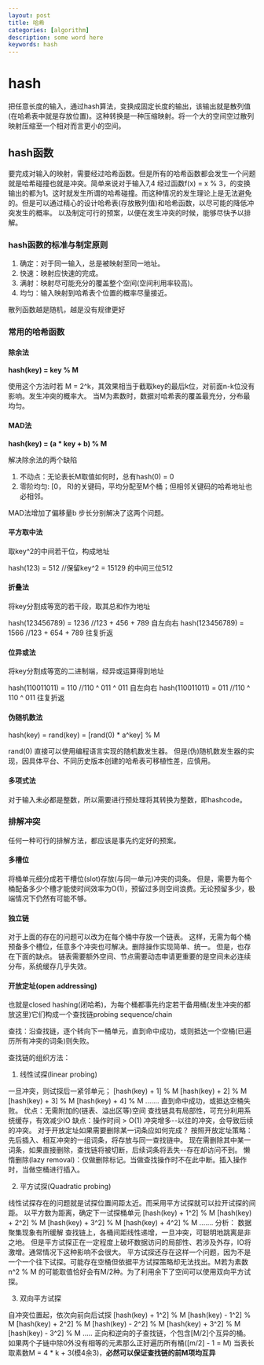 ```yaml
---
layout: post
title: 哈希
categories: [algorithm]
description: some word here
keywords: hash
---
```


# hash

把任意长度的输入，通过hash算法，变换成固定长度的输出，该输出就是散列值(在哈希表中就是存放位置)。这种转换是一种压缩映射。将一个大的空间空过散列映射压缩至一个相对而言更小的空间。

## hash函数

要完成对输入的映射，需要经过哈希函数。但是所有的哈希函数都会发生一个问题就是哈希碰撞也就是冲突。简单来说对于输入7,4 经过函数f(x) = x % 3，的变换输出的都为1。这时就发生所谓的哈希碰撞。而这种情况的发生理论上是无法避免的。但是可以通过精心的设计哈希表(存放散列值)和哈希函数，以尽可能的降低冲突发生的概率。
以及制定可行的预案，以便在发生冲突的时候，能够尽快予以排解。

### hash函数的标准与制定原则

1. 确定：对于同一输入，总是被映射至同一地址。
2. 快速：映射应快速的完成。
3. 满射：映射尽可能充分的覆盖整个空间(空间利用率较高)。
4. 均匀：输入映射到哈希表个位置的概率尽量接近。

散列函数越是随机，越是没有规律更好

### 常用的哈希函数

#### 除余法

**hash(key) = key % M**

  使用这个方法时若 M = 2^k，其效果相当于截取key的最后k位，对前面n-k位没有影响。发生冲突的概率大。
  当M为素数时，数据对哈希表的覆盖最充分，分布最均匀。

#### MAD法

**hash(key) = (a * key + b) % M**

解决除余法的两个缺陷
1. 不动点：无论表长M取值如何时，总有hash(0) = 0
2. 零阶均匀: [0， R)的关键码，平均分配至M个桶；但相邻关键码的哈希地址也必相邻。

MAD法增加了偏移量b 步长分别解决了这两个问题。

#### 平方取中法

取key^2的中间若干位，构成地址

hash(123) = 512 //保留key^2 = 15129 的中间三位512

#### 折叠法

将key分割成等宽的若干段，取其总和作为地址

hash(123456789) = 1236 //123 + 456 + 789 自左向右
hash(123456789) = 1566 //123 + 654 + 789 往复折返

#### 位异或法

将key分割成等宽的二进制端，经异或运算得到地址

hash(110011011) = 110 //110 ^ 011 ^ 011 自左向右
hash(110011011) = 011 //110 ^ 110 ^ 011 往复折返

#### 伪随机数法

hash(key) = rand(key) =  [rand(0) * a^key] % M

rand(0) 直接可以使用编程语言实现的随机数发生器。
但是(伪)随机数发生器的实现，因具体平台、不同历史版本创建的哈希表可移植性差，应慎用。

#### 多项式法

对于输入未必都是整数，所以需要进行预处理将其转换为整数，即hashcode。

### 排解冲突

任何一种可行的排解方法，都应该是事先约定好的预案。

#### 多槽位

将桶单元细分成若干槽位(slot)存放(与同一单元)冲突的词条。
但是，需要为每个桶配备多少个槽才能使时间效率为O(1)，预留过多则空间浪费。无论预留多少，极端情况下仍然有可能不够。

#### 独立链

对于上面的存在的问题可以改为在每个桶中存放一个链表。
这样，无需为每个桶预备多个槽位，任意多个冲突也可解决。删除操作实现简单、统一。
但是，也存在下面的缺点。 链表需要额外空间、节点需要动态申请更重要的是空间未必连续分布，系统缓存几乎失效。

#### 开放定址(open addressing)

也就是closed hashing(闭哈希)，为每个桶都事先约定若干备用桶(发生冲突的都放这里)它们构成一个查找链probing sequence/chain

查找：沿查找链，逐个转向下一桶单元，直到命中成功，或则抵达一个空桶(已遍历所有冲突的词条)则失败。

查找链的组织方法：

1. 线性试探(linear probing)

一旦冲突，则试探后一紧邻单元；
[hash(key) + 1] % M
[hash(key) + 2] % M
[hash(key) + 3] % M
[hash(key) + 4] % M
	.......
直到命中成功，或抵达空桶失败。
优点：无需附加的(链表、溢出区等)空间
	  查找链具有局部性，可充分利用系统缓存，有效减少IO
缺点：操作时间 > O(1)
	  冲突增多--以往的冲突，会导致后续的冲突。
对于开放定址如果需要删除某一词条应如何完成？
按照开放定址策略：先后插入、相互冲突的一组词条，将存放与同一查找链中。
现在需删除其中某一词条，如果直接删除，查找链将被切断，后续词条将丢失--存在却访问不到。
懒惰删除(lazy removal)：仅做删除标记。当做查找操作时不在此中断。插入操作时，当做空桶进行插入。

2. 平方试探(Quadratic probing)

线性试探存在的问题就是试探位置间距太近。而采用平方试探就可以拉开试探的间距。
以平方数为距离，确定下一试探桶单元
[hash(key) + 1^2] % M
[hash(key) + 2^2] % M
[hash(key) + 3^2] % M
[hash(key) + 4^2] % M
	.......
分析：
数据聚集现象有所缓解
查找链上，各桶间距线性递增，一旦冲突，可聪明地跳离是非之地。
但是平方试探正在一定程度上破坏数据访问的局部性、若涉及外存，IO将激增。通常情况下这种影响不会很大。
平方试探还存在这样一个问题，因为不是一个一个往下试探。可能存在空桶但依据平方试探策略却无法找出。M若为素数 n^2 % M 的可能取值恰好会有M/2种。为了利用余下了空间可以使用双向平方试探。

3. 双向平方试探

自冲突位置起，依次向前向后试探
[hash(key) + 1^2] % M
[hash(key) - 1^2] % M
[hash(key) + 2^2] % M
[hash(key) - 2^2] % M
[hash(key) + 3^2] % M
[hash(key) - 3^2] % M
	.....
正向和逆向的子查找链，个包含[M/2]个互异的桶。如果两个子链中除0外没有相等的元素那么正好遍历所有桶([m/2] - 1 = M)
当表长取素数M = 4 * k + 3(模4余3)，**必然可以保证查找链的前M项均互异**



